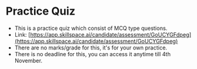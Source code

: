 # Practice Quiz

* This is a practice quiz which consist of MCQ type questions.
* Link: [https://app.skillspace.ai/candidate/assessment/GoUCYGFdpeg](https://app.skillspace.ai/candidate/assessment/GoUCYGFdpeg)
* There are no marks/grade for this, it's for your own practice.
* There is no deadline for this, you can access it anytime till 4th November.


